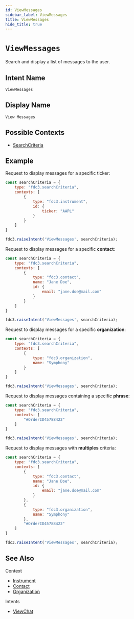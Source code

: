 ```yaml
---
id: ViewMessages
sidebar_label: ViewMessages
title: ViewMessages
hide_title: true
---
```

# `ViewMessages`

Search and display a list of messages to the user.

## Intent Name

`ViewMessages`

## Display Name

`View Messages`

## Possible Contexts

* [SearchCriteria](../../context/ref/SearchCriteria)

## Example

Request to display messages for a specific ticker:
```js
const searchCriteria = {
    type: "fdc3.searchCriteria",
    contexts: [
        {
            type: "fdc3.instrument",
            id: {
                ticker: "AAPL"
            }
        }
    ]
}

fdc3.raiseIntent('ViewMessages', searchCriteria);
```

Request to display messages for a specific **contact**:

```js
const searchCriteria = {
    type: "fdc3.searchCriteria",
    contexts: [
        {
            type: "fdc3.contact",
            name: "Jane Doe",
            id: {
                email: "jane.doe@mail.com"
            }
        }
    ]
}

fdc3.raiseIntent('ViewMessages', searchCriteria);
```

Request to display messages for a specific **organization**:

```js
const searchCriteria = {
    type: "fdc3.searchCriteria",
    contexts: [
        {
            type: "fdc3.organization",
            name: "Symphony"
        }
    ]
}

fdc3.raiseIntent('ViewMessages', searchCriteria);
```

Request to display messages containing a specific **phrase**:

```js
const searchCriteria = {
    type: "fdc3.searchCriteria",
    contexts: [
        "#OrderID45788422"
    ]
}

fdc3.raiseIntent('ViewMessages', searchCriteria);
```

Request to display messages with **multiples** criteria:
```js
const searchCriteria = {
    type: "fdc3.searchCriteria",
    contexts: [
        {
            type: "fdc3.contact",
            name: "Jane Doe",
            id: {
                email: "jane.doe@mail.com"
            }
        },
        {
            type: "fdc3.organization",
            name: "Symphony"
        },
        "#OrderID45788422"
    ]
}

fdc3.raiseIntent('ViewMessages', searchCriteria);
```

## See Also

Context

* [Instrument](../../context/ref/Instrument)
* [Contact](../../context/ref/Contact)
* [Organization](../../context/ref/Organization)

Intents

* [ViewChat](ViewChat)